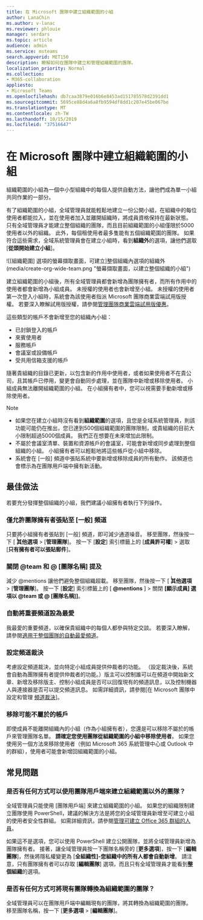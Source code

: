 ```yaml
---
title: 在 Microsoft 團隊中建立組織範圍的小組
author: LanaChin
ms.author: v-lanac
ms.reviewer: phlouie
manager: serdars
ms.topic: article
audience: admin
ms.service: msteams
search.appverid: MET150
description: 瞭解如何在團隊中建立和管理組織範圍的團隊。
localization_priority: Normal
ms.collection:
- M365-collaboration
appliesto:
- Microsoft Teams
ms.openlocfilehash: db7caa3879e016b6e8453ad151785578d2391dd1
ms.sourcegitcommit: 5695ce88d4a6a8fb9594df8dd1c207e45be067be
ms.translationtype: MT
ms.contentlocale: zh-TW
ms.lasthandoff: 10/15/2019
ms.locfileid: "37516647"
---
```

# <a name="create-an-org-wide-team-in-microsoft-teams"></a>在 Microsoft 團隊中建立組織範圍的小組

組織範圍的小組為一個中小型組織中的每個人提供自動方法，讓他們成為單一小組共同作業的一部分。

有了組織範圍的小組，全域管理員就能輕鬆地建立一份公開小組，在組織中的每位使用者都能拉入，並在使用者加入並離開組織時，將成員資格保持在最新狀態。 只有全域管理員才能建立整個組織的團隊，而且目前組織範圍的小組僅限於5000使用者以外的組織。 此外，每個租使用者最多隻能有五個組織範圍的團隊。 如果符合這些需求，全域系統管理員會在建立小組時，看到**組織外**的選項，讓他們選取 [**從頭開始建立小組**]。 

![[組織範圍] 選項的螢幕擷取畫面，可建立]整個組織內選項的組織外(media/create-org-wide-team.png "螢幕擷取畫面，以建立整個組織的小組")

建立組織範圍的小組後，所有全域管理員都會新增為團隊擁有者，而所有作用中的使用者都會新增為小組成員。 未授權的使用者也會新增至小組。 未授權的使用者第一次登入小組時，系統會為該使用者指派 Microsoft 團隊商業雲端試用版授權。 若要深入瞭解試用版授權，請參閱[管理團隊商業雲端試用版優惠](iw-trial-teams.md)。 

這些類型的帳戶不會新增至您的組織內小組：

- 已封鎖登入的帳戶
- 來賓使用者
- 服務帳戶
- 會議室或設備帳戶
- 受共用信箱支援的帳戶

隨著貴組織的目錄已更新，以包含新的作用中使用者，或者如果使用者不在貴公司，且其帳戶已停用，變更會自動同步處理，並在團隊中新增或移除使用者。 小組成員無法離開組織範圍的小組。 在小組擁有者中，您可以視需要手動新增或移除使用者。

> [!NOTE]
> - 如果您在建立小組時沒有看到**組織範圍**的選項，且您是全域系統管理員，則該功能可能仍在推出，您已達到500個組織範圍的團隊限制，或貴組織的目前大小限制超過5000個成員。 我們正在想要在未來增加此限制。
> - 不屬於會議室清單、裝置和資源帳戶的會議室，可能會新增或同步處理到整個組織的小組。 小組擁有者可以輕鬆地將這些帳戶從小組中移除。
> - 系統會在 [一般] 頻道中張貼系統中要新增或移除成員的所有動作。 該頻道也會標示為在團隊用戶端中擁有新活動。

## <a name="best-practices"></a>最佳做法

若要充分發揮整個組織的小組，我們建議小組擁有者執行下列操作。

### <a name="allow-only-team-owners-to-post-to-the-general-channel"></a>僅允許團隊擁有者張貼至 [一般] 頻道

只要將小組擁有者張貼到 [一般] 頻道，即可減少通道噪音。 移至團隊，然後按一下 [ **̇̇̇其他選項** > [**管理團隊**]。 按一下 [**設定**] 索引標籤上的 [**成員許可權**] > 選取 [**只有擁有者可以張貼郵件**]。

### <a name="turn-off-team-and-team-name-mentions"></a>關閉 @team 和 @ [團隊名稱] 提及

 減少 @mentions 讓他們避免整個組織超載。 移至團隊，然後按一下 [ **̇̇̇其他選項** > [**管理團隊**]。 按一下 [**設定**] 索引標籤上的 [ <strong>@mentions</strong> ] > 關閉 **[顯示成員] 選項以 @team 或 @ [團隊名稱]]**。 

### <a name="automatically-favorite-important-channels"></a>自動將重要頻道設為最愛

我最愛的重要頻道，以確保貴組織中的每個人都參與特定交談。 若要深入瞭解，請參閱[適用于整個團隊的自動最愛頻道](https://support.office.com/article/auto-favorite-channels-for-the-whole-team-a948272c-5aa5-429c-863c-4e1e1cd6b0f6)。

### <a name="set-up-channel-moderation"></a>設定頻道裁決

考慮設定頻道裁決，並向特定小組成員提供仲裁者的功能。 （設定裁決後，系統會自動為團隊擁有者提供仲裁者的功能。）版主可以控制誰可以在頻道中開始新文章、新增及移除版主、控制小組成員是否可以回復現有的頻道訊息，以及控制機器人與連接器是否可以提交頻道訊息。 如需詳細資訊，請參閱[在 Microsoft 團隊中設定和管理 [頻道裁決](manage-channel-moderation-in-teams.md)]。

### <a name="remove-accounts-that-might-not-belong"></a>移除可能不屬於的帳戶

即使成員不能離開組織內的小組（作為小組擁有者），您還是可以移除不屬於的帳戶來管理團隊名單。 **請確定您使用團隊從組織範圍的小組中移除使用者**。 如果您使用另一個方法來移除使用者（例如 Microsoft 365 系統管理中心或 Outlook 中的群組），使用者可能會新增回組織範圍的小組。

## <a name="faq"></a>常見問題

### <a name="is-there-a-way-to-create-an-org-wide-team-other-than-using-the-teams-client"></a>是否有任何方式可以使用團隊用戶端來建立組織範圍以外的團隊？

全域管理員只能使用 [團隊用戶端] 來建立組織範圍的小組。 如果您的組織限制建立團隊使用 PowerShell，建議的解決方法是將您的全域管理員新增至可建立小組的使用者安全性群組。 如需詳細資訊，請參閱[管理可建立 Office 365 群組的人員](https://docs.microsoft.com/office365/admin/create-groups/manage-creation-of-groups)。

如果這不是選項，您可以使用 PowerShell 建立公開團隊，並將全域管理員新增為團隊擁有者。 接著，讓全域管理員按一下團隊名稱旁的 [**更多選項**]，按一下 [**編輯團隊**]，然後將隱私權變更為 [**全組織性]-您組織中的所有人都會自動新增**。 請注意，只有團隊擁有者可以存取 [**編輯團隊**] 選項，而且只有全域管理員才能看到**整個組織**的選項。

### <a name="is-there-a-way-to-convert-an-existing-team-to-an-org-wide-team"></a>是否有任何方式可將現有團隊轉換為組織範圍的團隊？

全域管理員可以在團隊用戶端中編輯現有的團隊，將其轉換為組織範圍的團隊。 移至團隊名稱，按一下 [**更多選項** > [**編輯團隊**]。
